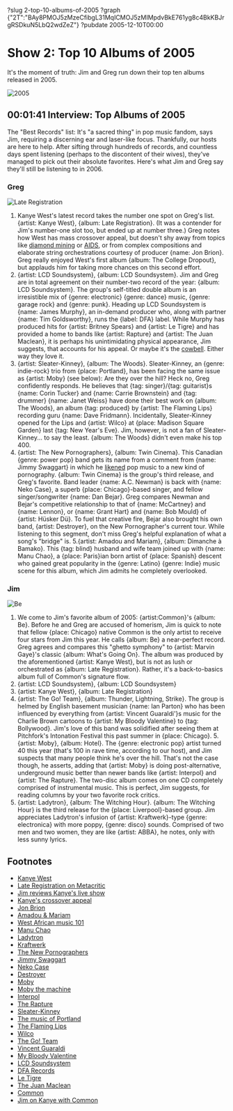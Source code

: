 ?slug 2-top-10-albums-of-2005
?graph {"2T":"BAy8PMOJ5zMzeCfibgL31MqICMOJ5zMIMpdvBkE761yg8c4BkKBJrgRSDkuN5LbQ2wdZeZ"}
?pubdate 2005-12-10T00:00
# Show 2: Top 10 Albums of 2005
It's the moment of truth: Jim and Greg run down their top ten albums released in 2005.

![2005](https://static.soundopinions.org/images/2005/2005mus.jpg)

## 00:01:41 Interview: Top Albums of 2005
The "Best Records" list: It's "a sacred thing" in pop music fandom, says Jim, requiring a discerning ear and laser-like focus. Thankfully, our hosts are here to help. After sifting through hundreds of records, and countless days spent listening (perhaps to the discontent of their wives), they've managed to pick out their absolute favorites. Here's what Jim and Greg say they'll still be listening to in 2006.

### Greg
![Late Registration](https://static.soundopinions.org/assets/2/2T0.jpg) 
1. Kanye West's latest record takes the number one spot on Greg's list. {artist: Kanye West}, {album: Late Registration}. (It was a contender for Jim's number-one slot too, but ended up at number three.) Greg notes how West has mass crossover appeal, but doesn't shy away from topics like [diamond mining](http://www.azlyrics.com/lyrics/kanyewest/diamondsfromsierraleone.html) or [AIDS](http://rapgenius.com/Kanye-west-heard-em-say-lyrics#note-40321), or from complex compositions and elaborate string orchestrations courtesy of producer {name: Jon Brion}. Greg really enjoyed West's first album {album: The College Dropout}, but applauds him for taking more chances on this second effort.
2. {artist: LCD Soundsystem}, {album: LCD Soundsystem}. Jim and Greg are in total agreement on their number-two record of the year: {album: LCD Soundsystem}. The group's self-titled double album is an irresistible mix of {genre: electronic} {genre: dance} music, {genre: garage rock} and {genre: punk}. Heading up LCD Soundsystem is {name: James Murphy}, an in-demand producer who, along with partner {name: Tim Goldsworthy}, runs the {label: DFA} label. While Murphy has produced hits for {artist: Britney Spears} and {artist: Le Tigre} and has provided a home to bands like {artist: Rapture} and {artist: The Juan Maclean}, it is perhaps his unintimidating physical appearance, Jim suggests, that accounts for his appeal. Or maybe it's the [cowbell](http://youtu.be/38nTtYxFHjs?t=3m8s). Either way they love it.
3. {artist: Sleater-Kinney}, {album: The Woods}. Sleater-Kinney, an {genre: indie-rock} trio from {place: Portland}, has been facing the same issue as {artist: Moby} (see below): Are they over the hill? Heck no, Greg confidently responds. He believes that {tag: singer}/{tag: guitarist}s {name: Corin Tucker} and {name: Carrie Brownstein} and {tag: drummer} {name: Janet Weiss} have done their best work on {album: The Woods}, an album {tag: produced} by {artist: The Flaming Lips} recording guru {name: Dave Fridmann}. Incidentally, Sleater-Kinney opened for the Lips and {artist: Wilco} at {place: Madison Square Garden} last {tag: New Year's Eve}. Jim, however, is not a fan of Sleater-Kinney... to say the least. {album: The Woods} didn't even make his top 400.
4. {artist: The New Pornographers}, {album: Twin Cinema}. This Canadian {genre: power pop} band gets its name from a comment from {name: Jimmy Swaggart} in which he [likened](http://articles.latimes.com/1986-08-03/entertainment/ca-1235_1_swaggart) pop music to a new kind of pornography. {album: Twin Cinema} is the group's third release, and Greg's favorite. Band leader {name: A.C. Newman} is back with {name: Neko Case}, a superb {place: Chicago}-based singer, and fellow singer/songwriter {name: Dan Bejar}. Greg compares Newman and Bejar's competitive relationship to that of {name: McCartney} and {name: Lennon}, or {name: Grant Hart} and {name: Bob Mould} of {artist: Hüsker Dü}. To fuel that creative fire, Bejar also brought his own band, {artist: Destroyer}, on the New Pornographer's current tour. While listening to this segment, don't miss Greg's helpful explanation of what a song's "bridge" is.
5.{artist: Amadou and Mariam}, {album: Dimanche à Bamako}. This {tag: blind} husband and wife team joined up with {name: Manu Chao}, a {place: Paris}ian born artist of {place: Spanish} descent who gained great popularity in the {genre: Latino} {genre: Indie} music scene for this album, which Jim admits he completely overlooked.  

### Jim
![Be](https://static.soundopinions.org/assets/2/2T1.jpg) 
1. We come to Jim's favorite album of 2005: {artist:Common}'s {album: Be}. Before he and Greg are accused of homerism, Jim is quick to note that fellow {place: Chicago} native Common is the only artist to receive four stars from Jim this year. He calls {album: Be} a near-perfect record. Greg agrees and compares this "ghetto symphony" to {artist: Marvin Gaye}'s classic {album: What's Going On}. The album was produced by the aforementioned {artist: Kanye West}, but is not as lush or orchestrated as {album: Late Registration}. Rather, it's a back-to-basics album full of Common's signature flow.
2. {artist: LCD Soundsystem}, {album: LCD Soundsystem}
3. {artist: Kanye West}, {album: Late Registration}
4. {artist: The Go! Team}, {album: Thunder, Lightning, Strike}. The group is helmed by English basement musician {name: Ian Parton} who has been influenced by everything from {artist: Vincent Guaraldi'}s music for the Charlie Brown cartoons to {artist: My Bloody Valentine} to {tag: Bollywood}. Jim's love of this band was solidified after seeing them at Pitchfork's Intonation Festival this past summer in {place: Chicago}.
5.{artist: Moby}, {album: Hotel}. The {genre: electronic pop} artist turned 40 this year (that's 100 in rave time, according to our host), and Jim suspects that many people think he's over the hill. That's not the case though, he asserts, adding that {artist: Moby} is doing post-alternative, underground music better than newer bands like {artist: Interpol} and {artist: The Rapture}. The two-disc album comes on one CD completely comprised of instrumental music. This is perfect, Jim suggests, for reading columns by your two favorite rock critics.
6. {artist: Ladytron}, {album: The Witching Hour}. {album: The Witching Hour} is the third release for the {place: Liverpool}-based group. Jim appreciates Ladytron's infusion of {artist: Kraftwerk}-type {genre: electronica} with more poppy, {genre: disco} sounds. Comprised of two men and two women, they are like {artist: ABBA}, he notes, only with less sunny lyrics.

## Footnotes
- [Kanye West](http://www.kanyewest.com/)
- [Late Registration on Metacritic](http://www.metacritic.com/music/artists/westkanye/lateregistration)
- [Jim reviews Kanye's live show](http://www.jimdero.com/News2005/KanyeSunFeatureOct30.htm)
- [Kanye's crossover appeal](http://www.time.com/time/magazine/article/0,9171,1096499,00.html)
- [Jon Brion](http://www.jonbrion.com/)
- [Amadou & Mariam](http://www.amadou-mariam.com/)
- [West African music 101](http://echarry.web.wesleyan.edu/Afmus.html)
- [Manu Chao](http://www.manuchao.net/)
- [Ladytron](http://www.ladytron.com/)
- [Kraftwerk](http://www.kraftwerk.com/)
- [The New Pornographers](http://www.thenewpornographers.com/)
- [Jimmy Swaggart](http://en.wikipedia.org/wiki/Jimmy_Swaggart)
- [Neko Case](http://www.nekocase.com/)
- [Destroyer](http://www.mergerecords.com/destroyer)
- [Moby](http://www.moby.com/)
- [Moby the machine](http://www.wired.com/wired/archive/10.05/moby_pr.html)
- [Interpol](http://www.interpolnyc.com/)
- [The Rapture](http://www.therapturemusic.com/)
- [Sleater-Kinney](http://www.sleater-kinney.com/)
- [The music of Portland](http://www.portlandmusicians.com/)
- [The Flaming Lips](http://www.flaminglips.com/)
- [Wilco](http://www.wilcoworld.net/)
- [The Go! Team](http://www.thegoteam.co.uk/)
- [Vincent Guaraldi](http://www.vinceguaraldi.com/)
- [My Bloody Valentine](http://www.mybloodyvalentine.net/)
- [LCD Soundsystem](http://www.lcdsoundsystem.com/)
- [DFA Records](http://www.dfarecords.com/)
- [Le Tigre](http://www.letigreworld.com/)
- [The Juan Maclean](http://www.thejuanmaclean.com/)
- [Common](http://www.common-music.com/)
- [Jim on Kanye with Common](http://www.jimdero.com/News2005/CommonKanyeFeatureMay22.htm)
